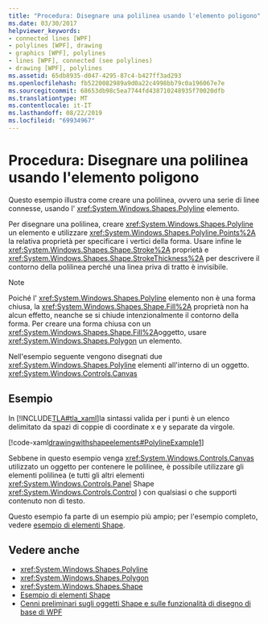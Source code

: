 ```yaml
---
title: "Procedura: Disegnare una polilinea usando l'elemento poligono"
ms.date: 03/30/2017
helpviewer_keywords:
- connected lines [WPF]
- polylines [WPF], drawing
- graphics [WPF], polylines
- lines [WPF], connected (see polylines)
- drawing [WPF], polylines
ms.assetid: 65db8935-d047-4295-87c4-b427ff3ad293
ms.openlocfilehash: fb5220082989a9d0a22c4998bb79c0a196067e7e
ms.sourcegitcommit: 68653db98c5ea7744fd438710248935f70020dfb
ms.translationtype: MT
ms.contentlocale: it-IT
ms.lasthandoff: 08/22/2019
ms.locfileid: "69934967"
---
```

# <a name="how-to-draw-a-polyline-by-using-the-polyline-element"></a>Procedura: Disegnare una polilinea usando l'elemento poligono
Questo esempio illustra come creare una polilinea, ovvero una serie di linee connesse, usando l' <xref:System.Windows.Shapes.Polyline> elemento.  
  
 Per disegnare una polilinea, creare <xref:System.Windows.Shapes.Polyline> un elemento e utilizzare <xref:System.Windows.Shapes.Polyline.Points%2A> la relativa proprietà per specificare i vertici della forma. Usare infine le <xref:System.Windows.Shapes.Shape.Stroke%2A> proprietà e <xref:System.Windows.Shapes.Shape.StrokeThickness%2A> per descrivere il contorno della polilinea perché una linea priva di tratto è invisibile.  
  
> [!NOTE]
> Poiché l' <xref:System.Windows.Shapes.Polyline> elemento non è una forma chiusa, la <xref:System.Windows.Shapes.Shape.Fill%2A> proprietà non ha alcun effetto, neanche se si chiude intenzionalmente il contorno della forma. Per creare una forma chiusa con un <xref:System.Windows.Shapes.Shape.Fill%2A>oggetto, usare <xref:System.Windows.Shapes.Polygon> un elemento.  
  
 Nell'esempio seguente vengono disegnati due <xref:System.Windows.Shapes.Polyline> elementi all'interno di un oggetto. <xref:System.Windows.Controls.Canvas>  
  
## <a name="example"></a>Esempio  
 In [!INCLUDE[TLA#tla_xaml](../../../../includes/tlasharptla-xaml-md.md)]la sintassi valida per i punti è un elenco delimitato da spazi di coppie di coordinate x e y separate da virgole.  
  
 [!code-xaml[drawingwithshapeelements#PolylineExample1](~/samples/snippets/csharp/VS_Snippets_Wpf/DrawingWithShapeElements/CS/polylineexample.xaml#polylineexample1)]  
  
 Sebbene in questo esempio venga <xref:System.Windows.Controls.Canvas> utilizzato un oggetto per contenere le polilinee, è possibile utilizzare gli elementi polilinea (e tutti gli altri elementi <xref:System.Windows.Controls.Panel> Shape <xref:System.Windows.Controls.Control> ) con qualsiasi o che supporti contenuto non di testo.  
  
 Questo esempio fa parte di un esempio più ampio; per l'esempio completo, vedere [esempio di elementi Shape](https://go.microsoft.com/fwlink/?LinkID=160037).  
  
## <a name="see-also"></a>Vedere anche

- <xref:System.Windows.Shapes.Polyline>
- <xref:System.Windows.Shapes.Polygon>
- <xref:System.Windows.Shapes.Shape>
- [Esempio di elementi Shape](https://go.microsoft.com/fwlink/?LinkID=160037)
- [Cenni preliminari sugli oggetti Shape e sulle funzionalità di disegno di base di WPF](shapes-and-basic-drawing-in-wpf-overview.md)
